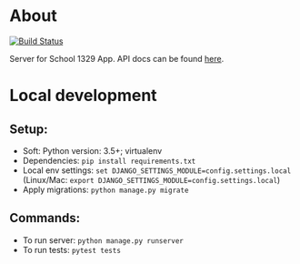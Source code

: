 # About

[![Build Status](https://travis-ci.org/potykion/school_1329_server.svg?branch=master)](https://travis-ci.org/potykion/school_1329_server)

Server for School 1329 App. API docs can be found [here](https://github.com/potykion/school_1329_server/wiki).

# Local development

## Setup:
- Soft: Python version: 3.5+; virtualenv
- Dependencies: ```pip install requirements.txt```
- Local env settings: ```set DJANGO_SETTINGS_MODULE=config.settings.local``` (Linux/Mac: ```export DJANGO_SETTINGS_MODULE=config.settings.local```)
- Apply migrations: ```python manage.py migrate```

## Commands:
- To run server: ```python manage.py runserver```
- To run tests: ```pytest tests```

